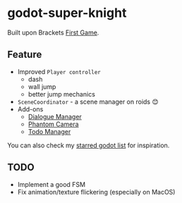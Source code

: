# godot-super-knight

Built upon Brackets [First Game](https://github.com/Brackeys/first-game-in-godot).

## Feature
- Improved `Player controller`
    - dash
    - wall jump
    - better jump mechanics
- `SceneCoordinator` - a scene manager on roids 😊
- Add-ons
    - [Dialogue Manager](https://github.com/nathanhoad/godot_dialogue_manager)
    - [Phantom Camera](https://github.com/ramokz/phantom-camera)
    - [Todo Manager](https://github.com/OrigamiDev-Pete/TODO_Manager)

You can also check my [starred godot list](https://github.com/stars/yanislavgalyov/lists/godot) for inspiration.

## TODO

- Implement a good FSM
- Fix animation/texture flickering (especially on MacOS)
